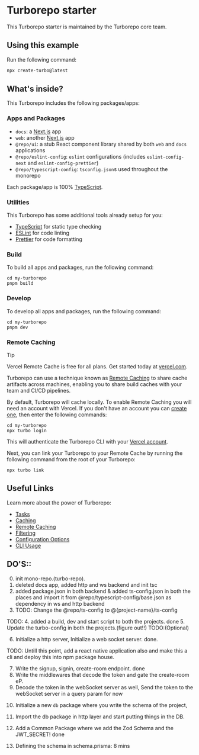 


# Turborepo starter

This Turborepo starter is maintained by the Turborepo core team.

## Using this example

Run the following command:

```sh
npx create-turbo@latest
```

## What's inside?

This Turborepo includes the following packages/apps:

### Apps and Packages

- `docs`: a [Next.js](https://nextjs.org/) app
- `web`: another [Next.js](https://nextjs.org/) app
- `@repo/ui`: a stub React component library shared by both `web` and `docs` applications
- `@repo/eslint-config`: `eslint` configurations (includes `eslint-config-next` and `eslint-config-prettier`)
- `@repo/typescript-config`: `tsconfig.json`s used throughout the monorepo

Each package/app is 100% [TypeScript](https://www.typescriptlang.org/).

### Utilities

This Turborepo has some additional tools already setup for you:

- [TypeScript](https://www.typescriptlang.org/) for static type checking
- [ESLint](https://eslint.org/) for code linting
- [Prettier](https://prettier.io) for code formatting

### Build

To build all apps and packages, run the following command:

```
cd my-turborepo
pnpm build
```

### Develop

To develop all apps and packages, run the following command:

```
cd my-turborepo
pnpm dev
```

### Remote Caching

> [!TIP]
> Vercel Remote Cache is free for all plans. Get started today at [vercel.com](https://vercel.com/signup?/signup?utm_source=remote-cache-sdk&utm_campaign=free_remote_cache).

Turborepo can use a technique known as [Remote Caching](https://turbo.build/repo/docs/core-concepts/remote-caching) to share cache artifacts across machines, enabling you to share build caches with your team and CI/CD pipelines.

By default, Turborepo will cache locally. To enable Remote Caching you will need an account with Vercel. If you don't have an account you can [create one](https://vercel.com/signup?utm_source=turborepo-examples), then enter the following commands:

```
cd my-turborepo
npx turbo login
```

This will authenticate the Turborepo CLI with your [Vercel account](https://vercel.com/docs/concepts/personal-accounts/overview).

Next, you can link your Turborepo to your Remote Cache by running the following command from the root of your Turborepo:

```
npx turbo link
```

## Useful Links

Learn more about the power of Turborepo:

- [Tasks](https://turbo.build/repo/docs/core-concepts/monorepos/running-tasks)
- [Caching](https://turbo.build/repo/docs/core-concepts/caching)
- [Remote Caching](https://turbo.build/repo/docs/core-concepts/remote-caching)
- [Filtering](https://turbo.build/repo/docs/core-concepts/monorepos/filtering)
- [Configuration Options](https://turbo.build/repo/docs/reference/configuration)
- [CLI Usage](https://turbo.build/repo/docs/reference/command-line-reference)









## DO'S::
0. init mono-repo.(turbo-repo).
1. deleted docs app, added http and ws backend and init tsc
2. added package.json in both backend &
added ts-config.json in both the places and import it from @repo/typescript-config/base.json as dependency in ws and http backend
3. TODO: Change the @repo/ts-config to @{project-name}/ts-config

TODO:
4. added a build, dev and start script to both the projects. done
5. Update the turbo-config in both the projects.(figure out!!) TODO:(Optional)
<!-- because using mono-repo thats why above steps:  -->
6. Initialize a http server, Initialize a web socket server. done. 

TODO: Untill this point, add a react native application also and make this a cli and deploy this into npm package house.

<!-- It should take not more than 20 mins: -->
7. Write the signup, signin, create-room endpoint. done
8. Write the middlewares that decode the token and gate the create-room eP.
9. Decode the token in the webSocket server as well, Send the token to the webSocket server in a query param for now

<!-- This should take 20 mins only -->
10. Initialize a new `db` package where you write the schema of the project,
11. Import the db package in http layer and start putting things in the DB.
12. Add a Common Package where we add the Zod Schema and the JWT_SECRET! done

13. Defining the schema in schema.prisma: 8 mins